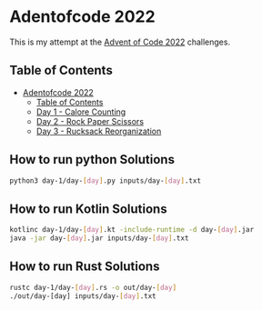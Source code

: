 # Adentofcode 2022
This is my attempt at the [Advent of Code 2022](https://adventofcode.com/2022) challenges.

## Table of Contents
- [Adentofcode 2022](https://adventofcode.com/2022)
  - [Table of Contents](#table-of-contents)
  - [Day 1 - Calore Counting](./day-1)
  - [Day 2 - Rock Paper Scissors](./day-2)
  - [Day 3 - Rucksack Reorganization](./day-3)


## How to run python Solutions

```bash
python3 day-1/day-[day].py inputs/day-[day].txt
```

## How to run Kotlin Solutions

```bash
kotlinc day-1/day-[day].kt -include-runtime -d day-[day].jar
java -jar day-[day].jar inputs/day-[day].txt
```

## How to run Rust Solutions

```bash
rustc day-1/day-[day].rs -o out/day-[day]
./out/day-[day] inputs/day-[day].txt
```
